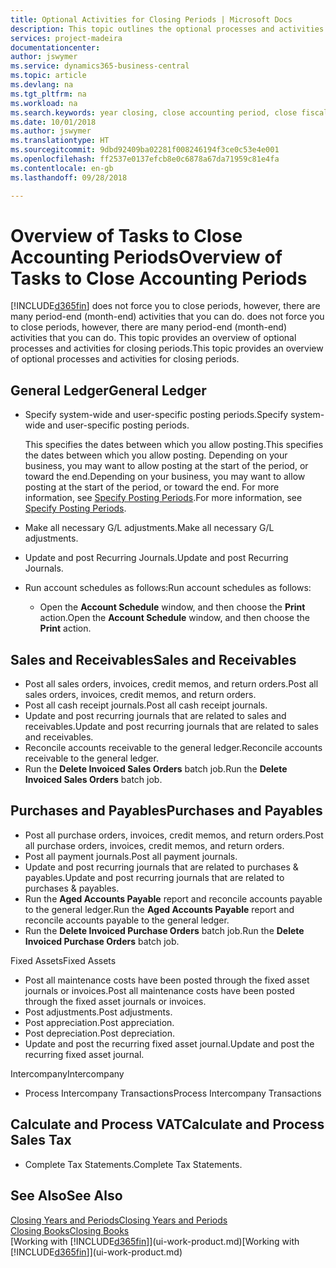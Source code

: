 ```yaml
---
title: Optional Activities for Closing Periods | Microsoft Docs
description: This topic outlines the optional processes and activities for closing accounting periods in Business Central.
services: project-madeira
documentationcenter: 
author: jswymer
ms.service: dynamics365-business-central
ms.topic: article
ms.devlang: na
ms.tgt_pltfrm: na
ms.workload: na
ms.search.keywords: year closing, close accounting period, close fiscal year, aging, creditor payments, vendor payments
ms.date: 10/01/2018
ms.author: jswymer
ms.translationtype: HT
ms.sourcegitcommit: 9dbd92409ba02281f008246194f3ce0c53e4e001
ms.openlocfilehash: ff2537e0137efcb8e0c6878a67da71959c81e4fa
ms.contentlocale: en-gb
ms.lasthandoff: 09/28/2018

---
```

# <a name="overview-of-tasks-to-close-accounting-periods"></a><span data-ttu-id="58534-103">Overview of Tasks to Close Accounting Periods</span><span class="sxs-lookup"><span data-stu-id="58534-103">Overview of Tasks to Close Accounting Periods</span></span>
[!INCLUDE[d365fin](includes/d365fin_md.md)] <span data-ttu-id="58534-104">does not force you to close periods, however, there are many period-end (month-end) activities that you can do.</span><span class="sxs-lookup"><span data-stu-id="58534-104"> does not force you to close periods, however, there are many period-end (month-end) activities that you can do.</span></span> <span data-ttu-id="58534-105">This topic provides an overview of optional processes and activities for closing periods.</span><span class="sxs-lookup"><span data-stu-id="58534-105">This topic provides an overview of optional processes and activities for closing periods.</span></span>  

## <a name="general-ledger"></a><span data-ttu-id="58534-106">General Ledger</span><span class="sxs-lookup"><span data-stu-id="58534-106">General Ledger</span></span>
* <span data-ttu-id="58534-107">Specify system-wide and user-specific posting periods.</span><span class="sxs-lookup"><span data-stu-id="58534-107">Specify system-wide and user-specific posting periods.</span></span>  

    <span data-ttu-id="58534-108">This specifies the dates between which you allow posting.</span><span class="sxs-lookup"><span data-stu-id="58534-108">This specifies the dates between which you allow posting.</span></span> <span data-ttu-id="58534-109">Depending on your business, you may want to allow posting at the start of the period, or toward the end.</span><span class="sxs-lookup"><span data-stu-id="58534-109">Depending on your business, you may want to allow posting at the start of the period, or toward the end.</span></span> <span data-ttu-id="58534-110">For more information, see [Specify Posting Periods](finance-how-specify-posting-periods.md).</span><span class="sxs-lookup"><span data-stu-id="58534-110">For more information, see [Specify Posting Periods](finance-how-specify-posting-periods.md).</span></span>  
* <span data-ttu-id="58534-111">Make all necessary G/L adjustments.</span><span class="sxs-lookup"><span data-stu-id="58534-111">Make all necessary G/L adjustments.</span></span>  
* <span data-ttu-id="58534-112">Update and post Recurring Journals.</span><span class="sxs-lookup"><span data-stu-id="58534-112">Update and post Recurring Journals.</span></span>  
  <!--* Process Consolidations-->
* <span data-ttu-id="58534-113">Run account schedules as follows:</span><span class="sxs-lookup"><span data-stu-id="58534-113">Run account schedules as follows:</span></span>  
  * <span data-ttu-id="58534-114">Open the **Account Schedule** window, and then choose the **Print** action.</span><span class="sxs-lookup"><span data-stu-id="58534-114">Open the **Account Schedule** window, and then choose the **Print** action.</span></span>  

## <a name="sales-and-receivables"></a><span data-ttu-id="58534-115">Sales and Receivables</span><span class="sxs-lookup"><span data-stu-id="58534-115">Sales and Receivables</span></span>
* <span data-ttu-id="58534-116">Post all sales orders, invoices, credit memos, and return orders.</span><span class="sxs-lookup"><span data-stu-id="58534-116">Post all sales orders, invoices, credit memos, and return orders.</span></span>  
* <span data-ttu-id="58534-117">Post all cash receipt journals.</span><span class="sxs-lookup"><span data-stu-id="58534-117">Post all cash receipt journals.</span></span>  
* <span data-ttu-id="58534-118">Update and post recurring journals that are related to sales and receivables.</span><span class="sxs-lookup"><span data-stu-id="58534-118">Update and post recurring journals that are related to sales and receivables.</span></span>  
* <span data-ttu-id="58534-119">Reconcile accounts receivable to the general ledger.</span><span class="sxs-lookup"><span data-stu-id="58534-119">Reconcile accounts receivable to the general ledger.</span></span>  
* <span data-ttu-id="58534-120">Run the **Delete Invoiced Sales Orders** batch job.</span><span class="sxs-lookup"><span data-stu-id="58534-120">Run the **Delete Invoiced Sales Orders** batch job.</span></span>  

## <a name="purchases-and-payables"></a><span data-ttu-id="58534-121">Purchases and Payables</span><span class="sxs-lookup"><span data-stu-id="58534-121">Purchases and Payables</span></span>
* <span data-ttu-id="58534-122">Post all purchase orders, invoices, credit memos, and return orders.</span><span class="sxs-lookup"><span data-stu-id="58534-122">Post all purchase orders, invoices, credit memos, and return orders.</span></span>  
* <span data-ttu-id="58534-123">Post all payment journals.</span><span class="sxs-lookup"><span data-stu-id="58534-123">Post all payment journals.</span></span>  
* <span data-ttu-id="58534-124">Update and post recurring journals that are related to purchases & payables.</span><span class="sxs-lookup"><span data-stu-id="58534-124">Update and post recurring journals that are related to purchases & payables.</span></span>  
* <span data-ttu-id="58534-125">Run the **Aged Accounts Payable** report and reconcile accounts payable to the general ledger.</span><span class="sxs-lookup"><span data-stu-id="58534-125">Run the **Aged Accounts Payable** report and reconcile accounts payable to the general ledger.</span></span>  
* <span data-ttu-id="58534-126">Run the **Delete Invoiced Purchase Orders** batch job.</span><span class="sxs-lookup"><span data-stu-id="58534-126">Run the **Delete Invoiced Purchase Orders** batch job.</span></span>  

<span data-ttu-id="58534-127">Fixed Assets</span><span class="sxs-lookup"><span data-stu-id="58534-127">Fixed Assets</span></span>
* <span data-ttu-id="58534-128">Post all maintenance costs have been posted through the fixed asset journals or invoices.</span><span class="sxs-lookup"><span data-stu-id="58534-128">Post all maintenance costs have been posted through the fixed asset journals or invoices.</span></span>
* <span data-ttu-id="58534-129">Post adjustments.</span><span class="sxs-lookup"><span data-stu-id="58534-129">Post adjustments.</span></span>
* <span data-ttu-id="58534-130">Post appreciation.</span><span class="sxs-lookup"><span data-stu-id="58534-130">Post appreciation.</span></span>
* <span data-ttu-id="58534-131">Post depreciation.</span><span class="sxs-lookup"><span data-stu-id="58534-131">Post depreciation.</span></span>
* <span data-ttu-id="58534-132">Update and post the recurring fixed asset journal.</span><span class="sxs-lookup"><span data-stu-id="58534-132">Update and post the recurring fixed asset journal.</span></span>

<span data-ttu-id="58534-133">Intercompany</span><span class="sxs-lookup"><span data-stu-id="58534-133">Intercompany</span></span>
* <span data-ttu-id="58534-134">Process Intercompany Transactions</span><span class="sxs-lookup"><span data-stu-id="58534-134">Process Intercompany Transactions</span></span>

## <a name="calculate-and-process-sales-tax"></a><span data-ttu-id="58534-135">Calculate and Process VAT</span><span class="sxs-lookup"><span data-stu-id="58534-135">Calculate and Process Sales Tax</span></span>
* <span data-ttu-id="58534-136">Complete Tax Statements.</span><span class="sxs-lookup"><span data-stu-id="58534-136">Complete Tax Statements.</span></span>  

## <a name="see-also"></a><span data-ttu-id="58534-137">See Also</span><span class="sxs-lookup"><span data-stu-id="58534-137">See Also</span></span>
[<span data-ttu-id="58534-138">Closing Years and Periods</span><span class="sxs-lookup"><span data-stu-id="58534-138">Closing Years and Periods</span></span>](year-close-years-periods.md)  
[<span data-ttu-id="58534-139">Closing Books</span><span class="sxs-lookup"><span data-stu-id="58534-139">Closing Books</span></span>](year-close-books.md)  
<span data-ttu-id="58534-140">[Working with [!INCLUDE[d365fin](includes/d365fin_md.md)]](ui-work-product.md)</span><span class="sxs-lookup"><span data-stu-id="58534-140">[Working with [!INCLUDE[d365fin](includes/d365fin_md.md)]](ui-work-product.md)</span></span>

